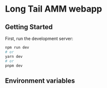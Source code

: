 
# Long Tail AMM webapp

## Getting Started

First, run the development server:

```bash
npm run dev
# or
yarn dev
# or
pnpm dev
```

## Environment variables
